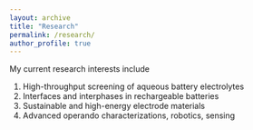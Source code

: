 ```yaml
---
layout: archive
title: "Research"
permalink: /research/
author_profile: true
---
```



My current research interests include
1. High-throughput screening of aqueous battery electrolytes
1. Interfaces and interphases in rechargeable batteries
1. Sustainable and high-energy electrode materials
1. Advanced operando characterizations, robotics, sensing
